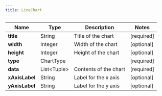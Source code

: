 ```yaml
---
title: LineChart
---
```






| Name | Type | Description | Notes |
|------------ | ------------- | ------------- | -------------|
| **title** | String | Title of the chart | [required]  |
| **width** | Integer | Width of the chart | [optional]  |
| **height** | Integer | Height of the chart | [optional]  |
| **type** | ChartType |  | [required]  |
| **data** | List&lt;Tuple&gt; | Contents of the chart | [required]  |
| **xAxisLabel** | String | Label for the x axis | [optional]  |
| **yAxisLabel** | String | Label for the y axis | [optional]  |
